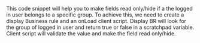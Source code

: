 This code snippet will help you to make fields read only/hide if a the logged in user belongs to a specific group.
To achieve this, we need to create a display Business rule and an onLoad client script.
Display BR will look for the group of logged in user and return true or false in a scratchpad variable.
Client script will validate the value and make the field read only/hide.
